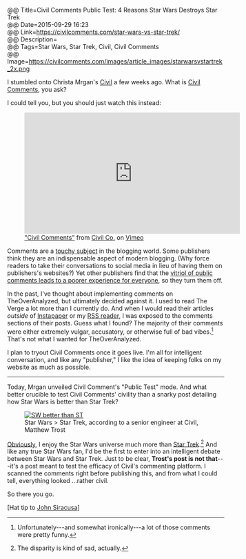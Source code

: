 @@ Title=Civil Comments Public Test: 4 Reasons Star Wars Destroys Star Trek  
@@ Date=2015-09-29 16:23  
@@ Link=https://civilcomments.com/star-wars-vs-star-trek/  
@@ Description=  
@@ Tags=Star Wars, Star Trek, Civil, Civil Comments   
@@ Image=https://civilcomments.com/images/article_images/starwarsvstartrek_2x.png  

I stumbled onto Christa Mrgan's [Civil][civil] a few weeks ago. What is [Civil Comments][civilcomments], you ask?

I could tell you, but you should just watch this instead:

<figure>
	<iframe src="https://player.vimeo.com/video/131170273?color=45a5a5&title=0&byline=0&portrait=0" width="500" height="281" frameborder="0" webkitallowfullscreen mozallowfullscreen allowfullscreen></iframe> 
	<figcaption><a href="https://vimeo.com/131170273">"Civil Comments"</a> from <a href="https://vimeo.com/user41217360">Civil Co.</a> on <a href="https://vimeo.com">Vimeo</a></figcaption>
</figure>

Comments are a [touchy subject][daringfireball] in the blogging world. Some publishers think they are an indispensable aspect of modern blogging. (Why force readers to take their conversations to social media in lieu of having them on publishers's websites?) Yet other publishers find that the [vitriol of public comments leads to a poorer experience for everyone][theverge], so they turn them off.

In the past, I've thought about implementing comments on TheOverAnalyzed, but ultimately decided against it. I used to read The Verge a lot more than I currently do. And when I would read their articles *outside* of [Instapaper][instapaper] or my [RSS reader][reederapp], I was exposed to the comments sections of their posts. Guess what I found? The majority of their comments were either extremely vulgar, accusatory, or otherwise full of bad vibes.[^unfort] That's not what I wanted for TheOverAnalyzed.

I plan to tryout Civil Comments once it goes live. I'm all for intelligent conversation, and like any "publisher," I like the idea of keeping folks on my website as much as possible.

***

Today, Mrgan unveiled Civil Comment's "Public Test" mode. And what better crucible to test Civil Comments' civility than a snarky post detailing how Star Wars is better than Star Trek?

<figure>
	<a class="nohover" href="https://civilcomments.com/images/article_images/starwarsvstartrek_2x.png">
		<img src="https://civilcomments.com/images/article_images/starwarsvstartrek_2x.png" alt="SW better than ST">
	</a>
	<figcaption>Star Wars > Star Trek, according to a senior engineer at Civil, Matthew Trost</figcaption>
</figure>

[Obviously][theoveranalyzed], I enjoy the Star Wars universe much more than [Star Trek][theoveranalyzed 2].[^poor] And like any true Star Wars fan, I'd be the first to enter into an intelligent debate between Star Wars and Star Trek. Just to be clear, **Trost's post is not that**---it's a post meant to test the efficacy of Civil's commenting platform. I scanned the comments right before publishing this, and from what I could tell, everything looked ...rather civil.

So there you go.

[Hat tip to [John Siracusa][twitter]]

[^poor]: The disparity is kind of sad, actually.
[^unfort]: Unfortunately---and somewhat ironically---a lot of those comments were pretty funny.

[civil]: http://civil.cm
[civilcomments]: http://www.civilcomments.com
[daringfireball]: http://daringfireball.net/2010/06/whats_fair
[instapaper]: http://instapaper.com
[reederapp]: http://reederapp.com
[theoveranalyzed]: http://www.theoveranalyzed.net/tags/Star%20Wars
[theoveranalyzed 2]: http://www.theoveranalyzed.net/tags/Star%20Trek
[theverge]: http://www.theverge.com/2015/7/6/8901115/were-turning-comments-off-for-a-bit
[twitter]: https://twitter.com/siracusa/status/648914275369623552